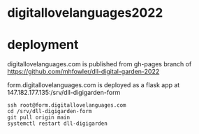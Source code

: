 # digitallovelanguages2022


# deployment
digitallovelanguages.com is published from gh-pages branch of https://github.com/mhfowler/dll-digital-garden-2022

form.digitallovelanguages.com is deployed as a flask app at 147.182.177.135:/srv/dll-digigarden-form
```
ssh root@form.digitallovelanguages.com
cd /srv/dll-digigarden-form
git pull origin main
systemctl restart dll-digigarden
```